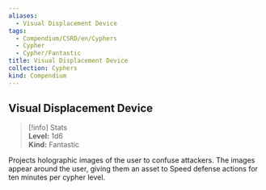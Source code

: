 ```yaml
---
aliases:
  - Visual Displacement Device
tags:
  - Compendium/CSRD/en/Cyphers
  - Cypher
  - Cypher/Fantastic
title: Visual Displacement Device
collection: Cyphers
kind: Compendium
---
```

## Visual Displacement Device  
>[!info] Stats  
> **Level:** 1d6  
> **Kind:** Fantastic
  
Projects holographic images of the user to confuse attackers. The images appear around the user, giving them an asset to Speed defense actions for ten minutes per cypher level.